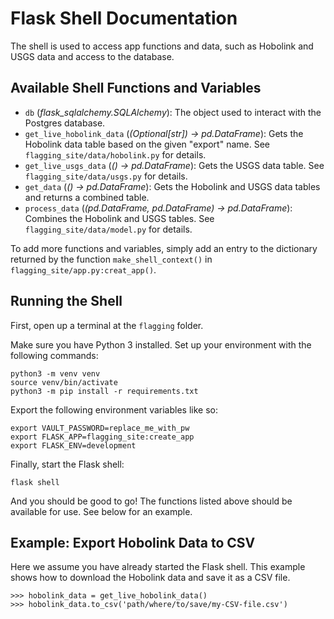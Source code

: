 # Flask Shell Documentation

The shell is used to access app functions and data, such as Hobolink and USGS
data and access to the database.

## Available Shell Functions and Variables

- `db` (*flask_sqlalchemy.SQLAlchemy*):
  The object used to interact with the Postgres database.
- `get_live_hobolink_data` (*(Optional[str]) -> pd.DataFrame*):
  Gets the Hobolink data table based on the given "export" name.
  See `flagging_site/data/hobolink.py` for details.
- `get_live_usgs_data` (*() -> pd.DataFrame*):
  Gets the USGS data table.
  See `flagging_site/data/usgs.py` for details.
- `get_data` (*() -> pd.DataFrame*):
  Gets the Hobolink and USGS data tables and returns a combined table.
- `process_data` (*(pd.DataFrame, pd.DataFrame) -> pd.DataFrame*):
  Combines the Hobolink and USGS tables.
  See `flagging_site/data/model.py` for details.

To add more functions and variables, simply add an entry to the dictionary
returned by the function `make_shell_context()` in `flagging_site/app.py:creat_app()`.

## Running the Shell

First, open up a terminal at the `flagging` folder.

Make sure you have Python 3 installed. Set up your environment with the following commands:

```shell
python3 -m venv venv
source venv/bin/activate
python3 -m pip install -r requirements.txt
```

Export the following environment variables like so:

```shell
export VAULT_PASSWORD=replace_me_with_pw
export FLASK_APP=flagging_site:create_app
export FLASK_ENV=development
```

Finally, start the Flask shell:

```shell
flask shell
```

And you should be good to go! The functions listed above should be available for use. See below for an example.

## Example: Export Hobolink Data to CSV

Here we assume you have already started the Flask shell.
This example shows how to download the Hobolink data and
save it as a CSV file.

```shell
>>> hobolink_data = get_live_hobolink_data()
>>> hobolink_data.to_csv('path/where/to/save/my-CSV-file.csv')
```
